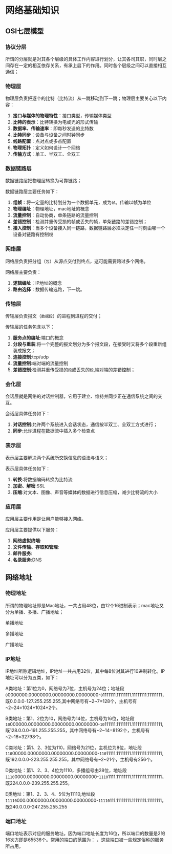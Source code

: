 # 网络基础知识

##  OSI七层模型

### 协议分层

所谓的分层就是对其各个层级的具体工作内容进行划分，让其各司其职，同时层之间存在一定的相互依存关系，有承上启下的作用。同时各个层级之间可以直接相互通信；

### 物理层

物理层负责把逐个的比特（比特流）从一跳移动到下一跳；物理层主要关心以下内容：

1. **接口与媒体的物理特性**：接口类型，传输媒体类型
2. **比特的表示**：比特转换为电或光的形式传输
3. **数据率、传输速率**：即每秒发送的比特数
4. **比特同步**：设备与设备之间时钟同步
5. **线路配置**：点对点或多点配置
6. **物理拓扑**：定义如何设计一个网络
7. **传输方式**：单工、半双工、全双工

### 数据链路层

数据链路层把物理层转换为可靠链路；

数据链路层主要任务如下：

1. **组帧**：将一定量的比特划分为一个数据单元，成为`帧`。传输以帧为单位
2. **物理编址**：物理地址，mac地址的概念
3. **流量控制**：自动协商，单条链路的流量控制
4. **差错控制**：检测并重传受损的帧或丢失的帧，单条链路的差错控制；
5. **接入控制**：当多个设备接入同一链路，数据链路层必须决定任一时刻由哪一个设备对链路有控制权

### 网络层

网络层负责把分组（`包`）从源点交付到终点，这可能需要跨过多个网络。

网络层主要负责：

1. **逻辑编址**：IP地址的概念
2. **路由选择**：数据传输选路，下一跳。

### 传输层

传输层负责报文（`数据段`）的进程到进程的交付；

传输层的任务包含以下：

1. **服务点的编址**:端口的概念
2. **分段与重装**:将一个完整的报文划分为多个报文段，在接受时又将多个段重新组装成报文；
3. **连接控制**:tcp/udp
4. **流量控制**:端对端的流量控制
5. **差错控制**:检测并重传受损的`段`或丢失的`段`,端对端的差错控制；

### 会化层

会话层就是网络的对话控制器，它用于建立、维持并同步正在通信系统之间的交互。

会话层具体任务如下：

1. **对话控制**:允许两个系统进入会话状态，通信按半双工、全双工方式进行；
2. **同步**:允许进程在数据流中插入多个检查点

### 表示层

表示层主要解决两个系统所交换信息的语法与语义；

表示层具体任务如下：

1. **转换**:将数据编码转换为比特流
2. **加密、解密**:SSL
3. **压缩**:对文本、图像、声音等媒体的数据进行信息压缩，减少比特流的大小

### 应用层

应用层主要作用是让用户能够接入网络。

应用层主要提供以下服务：

1. **网络虚拟终端**:
2. **文件传输、存取和管理**:
3. **邮件服务**:
4. **名录服务**:DNS

## 网络地址

### 物理地址

所谓的物理地址即是Mac地址，一共占用48位，由12个16进制表示；mac地址又分为单播、多播、广播地址；

单播地址

多播地址

广播地址

### IP地址

IP地址所称逻辑地址，IP地址一共占用32位，其中每8位对其进行10进制转化。IP地址可以分为五类，如下：

A类地址：第1位为0，网络号为7位，主机号为24位；地址段`0`0000000.00000000.00000000.00000000-`0`1111111.11111111.11111111.11111111，既0.0.0.0-127.255.255.255,其中网络号有~2~7=128个，主机号有~2~24=1024*1024\*2个。

B类地址：第1、2位为10，网络号为14位，主机号为16位，地址段`10`000000.00000000.00000000.00000000-`10`111111.11111111.11111111.11111111,既128.0.0.0-191.255.255.255，其中网络号有~2~14=8192个，主机号有~2~16=32798个。

C类地址：第1、2、3位为110，网络号为21位，主机位为8位，地址段`110`00000.00000000.00000000.00000000-`110`11111.11111111.11111111.11111111,既192.0.0.0-223.255.255.255，其中网络号有~2~21个，主机号有256个。

D类地址：第1、2、3、4位为1110，多播组号由28位，地址段`1110`0000.00000000.00000000.00000000-`1110`1111.11111111.11111111.11111111，既224.0.0.0-239.255.255.255。

E类地址：第1、2、3、4、5位为11110,地址段`11110`000.00000000.00000000.00000000-`11110`111.11111111.11111111.11111111，既240.0.0.0-247.255.255.255

### 端口地址

端口地址表示对应的服务地址。因为端口地址长度为16位，所以端口的数量是2的16次方即是65536个。常用的端口的范围为： ，这些端口被一些规定俗称的服务所占用，

